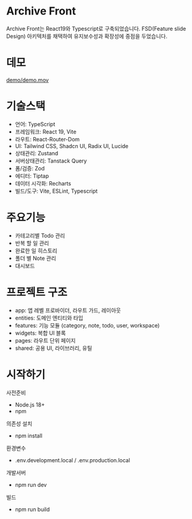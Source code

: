 # Archive Front

Archive Front는 React19와 Typescript로 구축되었습니다.
FSD(Feature slide Design) 아키텍처를 채택하여 유지보수성과 확장성에 중점을 두었습니다.

# 데모
[demo/demo.mov](demo/demo.mov)

# 기술스택
- 언어: TypeScript
- 프레임워크: React 19, Vite
- 라우트: React-Router-Dom
- UI: Tailwind CSS, Shadcn UI, Radix UI, Lucide
- 상태관리: Zustand
- 서버상태관리: Tanstack Query
- 폼/검증: Zod
- 에디터: Tiptap
- 데이터 시각화: Recharts
- 빌드/도구: Vite, ESLint, Typescript

# 주요기능
- 카테고리별 Todo 관리
- 반복 할 일 관리
- 완료한 일 히스토리
- 폴더 별 Note 관리
- 대시보드

# 프로젝트 구조
- app: 앱 레벨 프로바이더, 라우트 가드, 레이아웃
- entities: 도메인 엔티티와 타입
- features: 기능 모듈 (category, note, todo, user, workspace)
- widgets: 복합 UI 블록
- pages: 라우트 단위 페이지
- shared: 공용 UI, 라이브러리, 유틸

# 시작하기
사전준비
- Node.js 18+ 
- npm

의존성 설치
- npm install

환경변수
- .env.development.local / .env.production.local 

개발서버
- npm run dev

빌드
- npm run build

